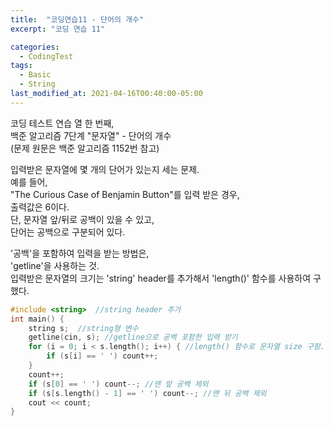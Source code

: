 ```yaml
---
title:  "코딩연습11 - 단어의 개수"
excerpt: "코딩 연습 11"

categories:
  - CodingTest
tags:
  - Basic
  - String
last_modified_at: 2021-04-16T00:40:00-05:00
---
```


코딩 테스트 연습 열 한 번째,  
백준 알고리즘 7단계 "문자열" - 단어의 개수  
(문제 원문은 백준 알고리즘 1152번 참고)  
  
입력받은 문자열에 몇 개의 단어가 있는지 세는 문제.  
예를 들어,  
"The Curious Case of Benjamin Button"를 입력 받은 경우,  
출력값은 6이다.  
단, 문자열 앞/뒤로 공백이 있을 수 있고,  
단어는 공백으로 구분되어 있다.  
  
'공백'을 포함하여 입력을 받는 방법은,  
'getline'을 사용하는 것.  
입력받은 문자열의 크기는 'string' header를 추가해서 'length()' 함수를 사용하여 구했다.  

```cpp  
#include <string>  //string header 추가
int main() {
	string s;  //string형 변수 
	getline(cin, s); //getline으로 공백 포함한 입력 받기  
	for (i = 0; i < s.length(); i++) { //length() 함수로 문자열 size 구함.
		if (s[i] == ' ') count++;
	}
	count++;
	if (s[0] == ' ') count--; //맨 앞 공백 제외  
	if (s[s.length() - 1] == ' ') count--; //맨 뒤 공백 제외  
	cout << count;
}
```